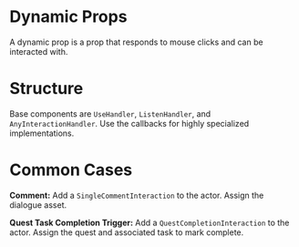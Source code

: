# Dynamic Props

A dynamic prop is a prop that responds to mouse clicks and can be interacted with.

# Structure

Base components are `UseHandler`, `ListenHandler`, and `AnyInteractionHandler`. Use the callbacks for highly specialized implementations.

# Common Cases

**Comment:** Add a `SingleCommentInteraction` to the actor. Assign the dialogue asset.

**Quest Task Completion Trigger:** Add a `QuestCompletionInteraction` to the actor. Assign the quest and associated task to mark complete.